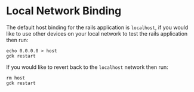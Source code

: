 # Local Network Binding

The default host binding for the rails application is `localhost`, if you
would like to use other devices on your local network to test the rails
application then run:

```
echo 0.0.0.0 > host
gdk restart
```

If you would like to revert back to the `localhost` network then run:

```
rm host
gdk restart
```
